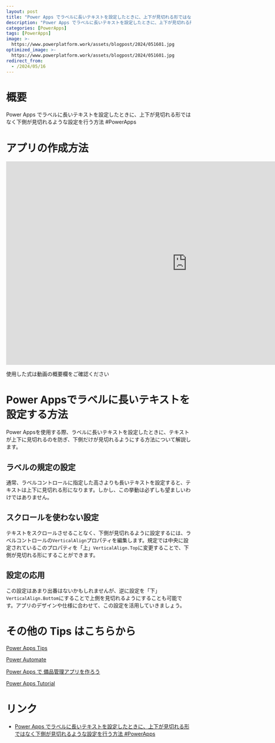 ```yaml
---
layout: post
title: "Power Apps でラベルに長いテキストを設定したときに、上下が見切れる形ではなく下側が見切れるような設定を行う方法 #PowerApps"
description: "Power Apps でラベルに長いテキストを設定したときに、上下が見切れる形ではなく下側が見切れるような設定を行う方法 #PowerAppsを動画で分かりやすく解説"
categories: [PowerApps]
tags: [PowerApps]
image: >-
  https://www.powerplatform.work/assets/blogpost/2024/051601.jpg
optimized_image: >-
  https://www.powerplatform.work/assets/blogpost/2024/051601.jpg
redirect_from:
  - /2024/05/16
---
```



#  概要

Power Apps でラベルに長いテキストを設定したときに、上下が見切れる形ではなく下側が見切れるような設定を行う方法 #PowerApps


# アプリの作成方法

<iframe width="983" height="553" src="https://www.youtube.com/embed/emj9vRPzkQo" title="YouTube video player" frameborder="0" allow="accelerometer; autoplay; clipboard-write; encrypted-media; gyroscope; picture-in-picture" allowfullscreen></iframe>


使用した式は動画の概要欄をご確認ください

# Power Appsでラベルに長いテキストを設定する方法

Power Appsを使用する際、ラベルに長いテキストを設定したときに、テキストが上下に見切れるのを防ぎ、下側だけが見切れるようにする方法について解説します。

## ラベルの規定の設定
通常、ラベルコントロールに指定した高さよりも長いテキストを設定すると、テキストは上下に見切れる形になります。しかし、この挙動は必ずしも望ましいわけではありません。

## スクロールを使わない設定
テキストをスクロールさせることなく、下側が見切れるように設定するには、ラベルコントロールの`VerticalAlign`プロパティを編集します。規定では中央に設定されているこのプロパティを「上」`VerticalAlign.Top`に変更することで、下側が見切れる形にすることができます。

## 設定の応用
この設定はあまり出番はないかもしれませんが、逆に設定を「下」`VerticalAlign.Bottom`にすることで上側を見切れるようにすることも可能です。アプリのデザインや仕様に合わせて、この設定を活用していきましょう。


# その他の Tips はこちらから

[Power Apps Tips](https://www.youtube.com/watch?v=VrAQf3JQ7yM&list=PLVhFi1fb3DqakSLVMn22DDcySXh9jtzi- )


[Power Automate](https://www.youtube.com/watch?v=-YnJYT0ASEM&list=PLVhFi1fb3Dqbzic6GieqnLFgD3aTj-eHA)


[Power Apps で 備品管理アプリを作ろう](https://www.youtube.com/playlist?list=PLVhFi1fb3DqZM3HKb8Hea6XEL96990Fyn)


[Power Apps Tutorial](https://www.youtube.com/playlist?list=PLVhFi1fb3DqalxpL974VvAJvV4iWoSbe_)


# リンク


- [Power Apps でラベルに長いテキストを設定したときに、上下が見切れる形ではなく下側が見切れるような設定を行う方法 #PowerApps](https://www.youtube.com/watch?v=emj9vRPzkQo)

